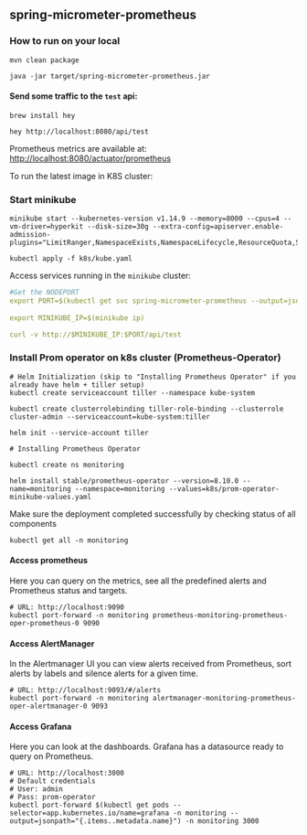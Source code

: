 spring-micrometer-prometheus
---

### How to run on your local

```
mvn clean package

java -jar target/spring-micrometer-prometheus.jar
```

#### Send some traffic to the `test` api:

```
brew install hey

hey http://localhost:8080/api/test

```

Prometheus metrics are available at: [http://localhost:8080/actuator/prometheus](http://localhost:8080/actuator/prometheus)

To run the latest image in K8S cluster:

### Start minikube

```
minikube start --kubernetes-version v1.14.9 --memory=8000 --cpus=4 --vm-driver=hyperkit --disk-size=30g --extra-config=apiserver.enable-admission-plugins="LimitRanger,NamespaceExists,NamespaceLifecycle,ResourceQuota,ServiceAccount,DefaultStorageClass,MutatingAdmissionWebhook"

```

```
kubectl apply -f k8s/kube.yaml
```

Access services running in the `minikube` cluster:

```yaml
#Get the NODEPORT
export PORT=$(kubectl get svc spring-micrometer-prometheus --output=jsonpath="{.spec.ports[0].nodePort}")
 
export MINIKUBE_IP=$(minikube ip)

curl -v http://$MINIKUBE_IP:$PORT/api/test
```

### Install Prom operator on k8s cluster (Prometheus-Operator)

```
# Helm Initialization (skip to "Installing Prometheus Operator" if you already have helm + tiller setup) 
kubectl create serviceaccount tiller --namespace kube-system

kubectl create clusterrolebinding tiller-role-binding --clusterrole cluster-admin --serviceaccount=kube-system:tiller

helm init --service-account tiller

# Installing Prometheus Operator

kubectl create ns monitoring

helm install stable/prometheus-operator --version=8.10.0 --name=monitoring --namespace=monitoring --values=k8s/prom-operator-minikube-values.yaml

```

Make sure the deployment completed successfully by checking status of all components

```
kubectl get all -n monitoring
``` 


#### Access prometheus
Here you can query on the metrics, see all the predefined alerts and Prometheus status and targets.
```
# URL: http://localhost:9090
kubectl port-forward -n monitoring prometheus-monitoring-prometheus-oper-prometheus-0 9090
```

#### Access AlertManager
In the Alertmanager UI you can view alerts received from Prometheus, sort alerts by labels and silence alerts for a given time.

```
# URL: http://localhost:9093/#/alerts
kubectl port-forward -n monitoring alertmanager-monitoring-prometheus-oper-alertmanager-0 9093
```

#### Access Grafana
Here you can look at the dashboards. Grafana has a datasource ready to query on Prometheus.

```
# URL: http://localhost:3000
# Default credentials
# User: admin
# Pass: prom-operator
kubectl port-forward $(kubectl get pods --selector=app.kubernetes.io/name=grafana -n monitoring --output=jsonpath="{.items..metadata.name}") -n monitoring 3000
```

